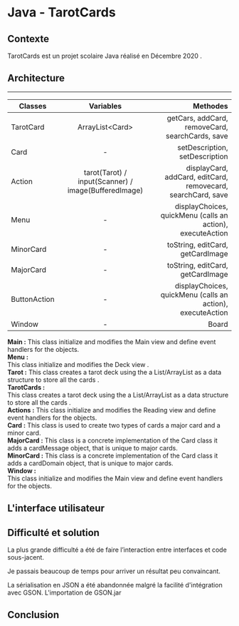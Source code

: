 # Java - TarotCards

 ## Contexte 
 TarotCards est un projet scolaire Java réalisé en Décembre 2020 .

## Architecture
-----------
| **Classes**   | **Variables**         | **Methodes**  |
| ------------- |:-------------:        | -----:        |
| TarotCard     | ArrayList<Card<Card>> | getCars, addCard, removeCard, searchCards, save |
| Card          | -                     | setDescription, setDescription |
| Action        |  tarot(Tarot) / input(Scanner) / image(BufferedImage) | displayCard, addCard, editCard, removecard, searchCard, save |
| Menu          | -                     | displayChoices, quickMenu (calls an action), executeAction |
| MinorCard     | -                     | toString, editCard, getCardImage |
| MajorCard     | -                     | toString, editCard, getCardImage |
| ButtonAction  | -                     | displayChoices, quickMenu (calls an action), executeAction |
| Window        | -                     | Board |


**Main :**
This class initialize and modifies the Main view and define event handlers for the objects.<br/>
**Menu :**	
This class initialize and modifies the Deck view .<br/>
**Tarot :**	
This class creates a tarot deck using the a List/ArrayList as a data structure to store all the cards .<br/>
**TarotCards :**	
This class creates a tarot deck using the a List/ArrayList as a data structure to store all the cards .<br/>
**Actions :**
This class initialize and modifies the Reading view and define event handlers for the objects.<br/>
**Card :**
This class is used to create two types of cards a major card and a minor card.<br/>
**MajorCard :**	
This class is a concrete implementation of the Card class it adds a cardMessage object, that is unique to major cards.<br/>
**MinorCard :**	
This class is a concrete implementation of the Card class it adds a cardDomain object, that is unique to major cards.<br/>
**Window :**	
This class initialize and modifies the Main view and define event handlers for the objects.<br/>


## L'interface utilisateur

## Difficulté et solution
La plus grande difficulté a été de faire l’interaction entre interfaces et code sous-jacent.

Je passais beaucoup de temps pour arriver un résultat peu convaincant.

La sérialisation en JSON a été abandonnée malgré la facilité d'intégration avec GSON. L'importation de GSON.jar 

## Conclusion
